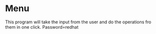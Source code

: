# Menu
This program will take the input from the user and do the operations fro them in one click.
Password=redhat
